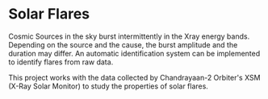 # Solar Flares

Cosmic Sources in the sky burst intermittently in the Xray energy bands. Depending on the source and the cause, the burst amplitude and the duration may differ. An automatic identification system can be implemented to identify flares from raw data.  

This project works with the data collected by Chandrayaan-2 Orbiter's XSM (X-Ray Solar Monitor) to study the properties of solar flares.
